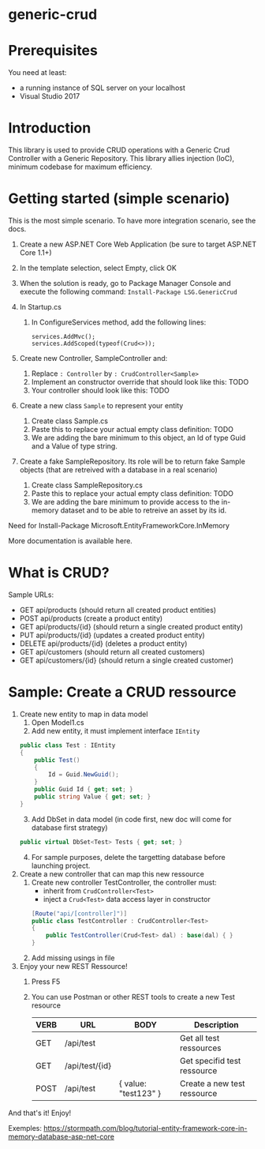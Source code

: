 # generic-crud

# Prerequisites
You need at least:
- a running instance of SQL server on your localhost
- Visual Studio 2017

# Introduction
This library is used to provide CRUD operations with a Generic Crud Controller with a Generic Repository. This library allies injection (IoC), minimum codebase for maximum efficiency.

# Getting started (simple scenario)

This is the most simple scenario. To have more integration scenario, see the docs.

1. Create a new ASP.NET Core Web Application (be sure to target ASP.NET Core 1.1+)
2. In the template selection, select Empty, click OK
3. When the solution is ready, go to Package Manager Console and execute the following command: `Install-Package LSG.GenericCrud`
4. In Startup.cs
   1. In ConfigureServices method, add the following lines:
      
      ```
      services.AddMvc();
      services.AddScoped(typeof(Crud<>));
      ```
5. Create new Controller, SampleController and:
   1. Replace `: Controller` by `: CrudController<Sample>`
   2. Implement an constructor override that should look like this: TODO
   3. Your controller should look like this: TODO

6. Create a new class `Sample` to represent your entity
   1. Create class Sample.cs
   2. Paste this to replace your actual empty class definition: TODO
   3. We are adding the bare minimum to this object, an Id of type Guid and a Value of type string.

7. Create a fake SampleRepository. Its role will be to return fake Sample objects (that are retreived with a database in a real scenario)
   1. Create class SampleRepository.cs
   2. Paste this to replace your actual empty class definition: TODO
   3. We are adding the bare minimum to provide access to the in-memory dataset and to be able to retreive an asset by its id.

Need for Install-Package Microsoft.EntityFrameworkCore.InMemory

More documentation is available here.

# What is CRUD?

Sample URLs:
- GET api/products (should return all created product entities)
- POST api/products (create a product entity)
- GET api/products/{id} (should return a single created product entity)
- PUT api/products/{id} (updates a created product entity)
- DELETE api/products/{id} (deletes a product entity)
- GET api/customers (should return all created customers)
- GET api/customers/{id} (should return a single created customer)

# Sample: Create a CRUD ressource
1. Create new entity to map in data model
    1. Open Model1.cs
    2. Add new entity, it must implement interface `IEntity`
    ```cs
    public class Test : IEntity
    {
        public Test()
        {
            Id = Guid.NewGuid();
        }
        public Guid Id { get; set; }
        public string Value { get; set; }
    }
    ```
	3. Add DbSet in data model (in code first, new doc will come for database first strategy)
	```cs
	public virtual DbSet<Test> Tests { get; set; }
	```
	4. For sample purposes, delete the targetting database before launching project.
2. Create a new controller that can map this new ressource
    1. Create new controller TestController, the controller must:
        - inherit from `CrudController<Test>`
        - inject a `Crud<Test>` data access layer in constructor
        ```cs    
        [Route("api/[controller]")]
        public class TestController : CrudController<Test>
        {
            public TestController(Crud<Test> dal) : base(dal) { }
        }
        ```
    2. Add missing usings in file
3. Enjoy your new REST Ressource!
    1. Press F5
    2. You can use Postman or other REST tools to create a new Test resource 

        | VERB | URL            | BODY                 | Description                 |
        |------|----------------|----------------------|-----------------------------|
        | GET  | /api/test      |                      | Get all test ressources     |
        | GET  | /api/test/{id} |                      | Get specifid test ressource |
        | POST | /api/test      | { value: "test123" } | Create a new test ressource |

And that's it!
Enjoy!

Exemples:
https://stormpath.com/blog/tutorial-entity-framework-core-in-memory-database-asp-net-core